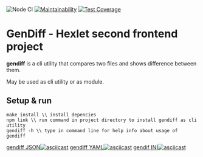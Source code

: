 ![Node CI](https://github.com/eKulshan/frontend-project-lvl2/workflows/Node%20CI/badge.svg)
[![Maintainability](https://api.codeclimate.com/v1/badges/3a974bdc54324fe27aa1/maintainability)](https://codeclimate.com/github/eKulshan/frontend-project-lvl2/maintainability)
[![Test Coverage](https://api.codeclimate.com/v1/badges/3a974bdc54324fe27aa1/test_coverage)](https://codeclimate.com/github/eKulshan/frontend-project-lvl2/test_coverage)

# GenDiff - Hexlet second frontend project
**gendiff** is a cli utility that compares two files and shows difference between them.

May be used as cli utility or as module.

## Setup & run
```
make install \\ install depencies
npm link \\ run command in project directory to install gendiff as cli utility
gendiff -h \\ type in command line for help info about usage of gendiff
```
[gendiff JSON![asciicast](https://asciinema.org/a/SZGxlTECnEcbIFWYJlyNT8pxP.svg)](https://asciinema.org/a/SZGxlTECnEcbIFWYJlyNT8pxP)
[gendiff YAML![asciicast](https://asciinema.org/a/xJLJYEWKa9OCU1tbtLLaCqnVU.svg)](https://asciinema.org/a/xJLJYEWKa9OCU1tbtLLaCqnVU)
[gendif INI![asciicast](https://asciinema.org/a/1uLiD6l6OpcDlLCEEeGrKpVSj.svg)](https://asciinema.org/a/1uLiD6l6OpcDlLCEEeGrKpVSj)
